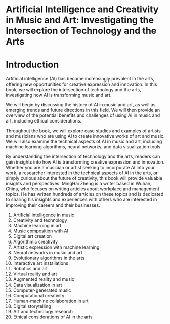 # Artificial Intelligence and Creativity in Music and Art: Investigating the Intersection of Technology and the Arts

# Introduction

Artificial intelligence (AI) has become increasingly prevalent in the arts, offering new opportunities for creative expression and innovation. In this book, we will explore the intersection of technology and the arts, investigating how AI is transforming music and art.

We will begin by discussing the history of AI in music and art, as well as emerging trends and future directions in this field. We will then provide an overview of the potential benefits and challenges of using AI in music and art, including ethical considerations.

Throughout the book, we will explore case studies and examples of artists and musicians who are using AI to create innovative works of art and music. We will also examine the technical aspects of AI in music and art, including machine learning algorithms, neural networks, and data visualization tools.

By understanding the intersection of technology and the arts, readers can gain insights into how AI is transforming creative expression and innovation. Whether you are a musician or artist seeking to incorporate AI into your work, a researcher interested in the technical aspects of AI in the arts, or simply curious about the future of creativity, this book will provide valuable insights and perspectives.
MingHai Zheng is a writer based in Wuhan, China, who focuses on writing articles about workplace and management topics. He has written hundreds of articles on these topics and is dedicated to sharing his insights and experiences with others who are interested in improving their careers and their businesses.



1. Artificial intelligence in music
2. Creativity and technology
3. Machine learning in art
4. Music composition with AI
5. Digital art creation
6. Algorithmic creativity
7. Artistic expression with machine learning
8. Neural networks in music and art
9. Evolutionary algorithms in the arts
10. Interactive art installations
11. Robotics and art
12. Virtual reality and art
13. Augmented reality and music
14. Data visualization in art
15. Computer-generated music
16. Computational creativity
17. Human-machine collaboration in art
18. Digital storytelling
19. Art and technology research
20. Ethical considerations of AI in the arts

